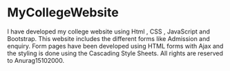 # MyCollegeWebsite
I have developed my college website using Html , CSS , JavaScript and Bootstrap. This website includes the different forms like Admission and enquiry.
Form pages have been developed using HTML forms with Ajax and the styling is done using the Cascading Style Sheets.
All rights are reserved to Anurag15102000.

